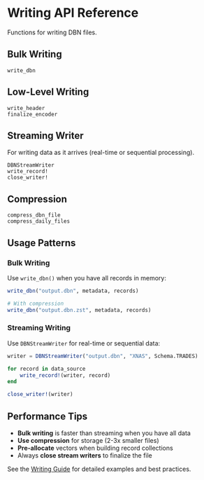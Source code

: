 # Writing API Reference

Functions for writing DBN files.

## Bulk Writing

```@docs
write_dbn
```

## Low-Level Writing

```@docs
write_header
finalize_encoder
```

## Streaming Writer

For writing data as it arrives (real-time or sequential processing).

```@docs
DBNStreamWriter
write_record!
close_writer!
```

## Compression

```@docs
compress_dbn_file
compress_daily_files
```

## Usage Patterns

### Bulk Writing

Use `write_dbn()` when you have all records in memory:

```julia
write_dbn("output.dbn", metadata, records)

# With compression
write_dbn("output.dbn.zst", metadata, records)
```

### Streaming Writing

Use `DBNStreamWriter` for real-time or sequential data:

```julia
writer = DBNStreamWriter("output.dbn", "XNAS", Schema.TRADES)

for record in data_source
    write_record!(writer, record)
end

close_writer!(writer)
```

## Performance Tips

- **Bulk writing** is faster than streaming when you have all data
- **Use compression** for storage (2-3x smaller files)
- **Pre-allocate** vectors when building record collections
- Always **close stream writers** to finalize the file

See the [Writing Guide](../guide/writing.md) for detailed examples and best practices.
